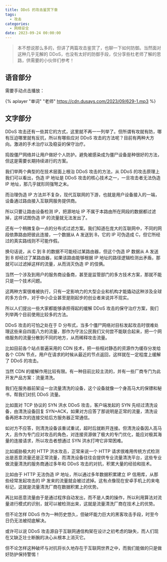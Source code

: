 ```yaml
---
title: DDoS 的攻击鉴赏下章
tags:
  - 攻击
categories:
  - 网络安全
date: 2023-09-24 00:00:00
---
```


> 本不想说那么多的，但讲了两篇攻击鉴赏了，也聊一下如何防御。当然面对这种几乎无解的 DDoS，也没有太好的防御手段，仅分享些杜老师了解的思路，供需要的小伙伴们参考！

<!-- more -->

## 语音部分

需要手动点击播放：

{% aplayer "单词" "老师" https://cdn.dusays.com/2023/09/629-1.mp3 %}

## 文字部分

DDoS 攻击还有一些其它的方式，这里就不再一一列举了。但所谓有攻就有防，哪有压迫哪里就有反抗，所以有哪些应对 DDoS 攻击的方法呢？目前有两种大方向。激进的手术治疗以及稳妥的保守治疗。

捣毁僵尸网络并让用户做好个人防护。避免被感染成为僵尸设备是种很好的方法，但这是需要长期持续进行的方案。

我们举两个典型的在技术层面上根治 DDoS 攻击的方法，从 DDoS 的攻击原理上我们可以看出，伪造 IP 地址是 DDoS 攻击的核心技术之一，一旦攻击者无法伪造 IP 地址，那几乎就形同强弩之末。

而治理伪造 IP 方法并不复杂，现代互联网的下游，也就是用户设备接入的一端，设备通过路由接入互联网服务提供商。

所以只要让路由设备检测 IP，把源地址 IP 不属于本路由所在网段的数据都过滤掉，这样试图伪造 IP 的流量就无法发出了。

还有一个稍微复杂一点的分布式过滤方案。我们知道在庞大的互联网中，不同的网段依靠路由把彼此连接，一个数据从 A 发送到 B，它的 IP 可伪造成 C，但它所经过的真实路线则不可能作假。

换句话说，从 C 到 B 的数据不可能经过某路由器，但这个伪造 IP 数据从 A 发送到 B 却经过了某路由器，如果该路由能够根据 IP 地址的路径逻辑检测出矛盾，那就可以过滤掉这样的流量，从而消灭伪造 IP 的伎俩。

当然一个涉及到用户的服务商设备商，甚至是监管部门的多方技术方案，那就不能只是一个技术问题。

这两种方案很难被执行，只有一定影响力的大型企业和机构才能撬动这种涉及全球的多方合作，对于中小企业甚至是刚起步的创业者来说并不现实。

所以人们提出一些大家都能够承担得起的缓解 DDoS 攻击的保守治疗方案，我们列举两个目前使用比较多的方法。

DDoS 攻击的可怕之处在于 D 分布式，当多个僵尸网络对目标发起攻击时很难处理这些来自四面八方的流量，那作为守法公民我们又何尝不能联合起来，把一个网络服务的流量分散到不同的地方，从而稀释攻击流量。

比如目前各个站点普遍采用的 CDN 技术，把一些相对静态的资源作为缓存分发给各个 CDN 节点，用户在请求的时候从最近的节点返回，这样就在一定程度上缓解了 DDoS 的攻击。

当然 CDN 的缓解作用比较有限。有一种目前比较主流的，并有一些厂商专门为此开发产品方案：流量清洗。

我们在服务器前架设一台流量清洗的设备，这个设备就像一个身高马大的保镖和秘书，帮我们对抗 DDoS 流量。

比如面对 TCP 协议的 SYN 洪水 DDoS 攻击，客户端发起的 SYN 先经过清洗设备，由清洗设备回复 SYN+ACK，如果对方应答了那说明是正常的流量，清洗设备再把本次的连接交给后方服务器正常通信。

如对方不应答，则清洗设备该重试重试，超时后就断开连接。但清洗设备因人高马大，且作为专门应对攻击的角色，对连接资源做了极大的专门优化，能应对极其海量的连接请求，所以攻击者想通过 SYN 洪水打垮它非常困难。

比如威胁极大的 HTTP 洪水攻击，正常来说一个 HTTP 请求很难用传统方式检测出是恶意流量还是正常流量，而清洗设备往往会提供专业流量清洗平台，这些专业做流量清洗的服务商通过多年和 DDoS 攻击的对抗，积累大量的经验和技术。

比如由于 HTTP 无法伪造 IP 地址，所以通过多年数据积累建立 IP 信用库，从那些经常发起攻击的 IP 发来的流量就会被过滤掉。这有点像现在安卓手机上的来电标记，这就是流量清洗厂商在数据积累上的优势。

再比如恶意流量由于是通过程序自动发出，而不是人类的操作，所以利用算法对流量进行模式的识别，就可以被检测出来，这就是流量清洗厂商在技术上的优势。

但不论怎样 DDoS 作为一种历史悠久，但破坏能力巨大的黑客攻击手段，时至今日仍无法被彻底解决。

或许可以说 DDoS 攻击源自于互联网通信构架在设计之初考虑的缺失，而人们现在又缺乏壮士断腕的决心从根本上消灭它。

但不论怎样这种破坏与对抗将长久地存在于互联网世界之中，而我们能做的只是做好防护保持警惕！